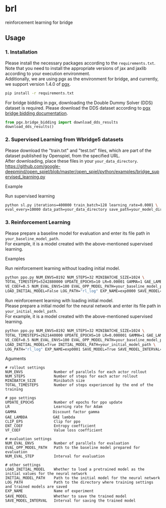 # brl
reinforcement learning for bridge

## Usage
### 1. Installation
Please install the necessary packages according to the `requirements.txt`.  
Note that you need to install the appropriate versions of jax and jaxlib according to your execution environment.  
Additionally, we are using pgx as the environment for bridge, and currently, we support version 1.4.0 of [pgx](https://github.com/sotetsuk/pgx). 
```bash
pip install -r requirements.txt
```
For bridge bidding in pgx, downloading the Double Dummy Solver (DDS) dataset is required. Please download the DDS dataset according to [pgx bridge bidding documentation](https://github.com/sotetsuk/pgx/blob/main/docs/bridge_bidding.md).
```py
from pgx.bridge_bidding import download_dds_results
download_dds_results()
```

### 2. Supervised Learning from Wbridge5 datasets
Please download the "train.txt" and "test.txt" files, which are part of the dataset published by Openspiel, from the specified URL.  
After downloading, place these files in your `your_data_directory`.  
https://github.com/google-deepmind/open_spiel/blob/master/open_spiel/python/examples/bridge_supervised_learning.py

Example  

Run supervised learning
```bash
python sl.py iterations=400000 train_batch=128 learning_rate=0.0001 \
eval_every=10000 data_path=your_data_directory save_path=your_model_directory
```


### 3. Reinforcement Learning
Please prepare a baseline model for evaluation and enter its file path in `your_baseline_model_path`.  
For example, it is a model created with the above-mentioned supervised learning. 

Examples  
  
Run reinforcement learning without loading initial model.

```bash
python ppo.py NUM_ENVS=8192 NUM_STEPS=32 MINIBATCHE_SIZE=1024 \
TOTAL_TIMESTEPS=5242880000 UPDATE_EPOCHS=10 LR=0.00001 GAMMA=1 GAE_LAMBDA=0.95 ENT_COEF=0.001 \
VE_COEF=0.5 NUM_EVAL_ENVS=100 EVAL_OPP_MODEL_PATH=your_baseline_model_path NUM_EVAL_STEP=10 \
LOAD_INITIAL_MODEL=False LOG_PATH="rl_log" EXP_NAME=exp0000 SAVE_MODEL=True SAVE_MODEL_INTERVAL=100
```

Run reinforcement learning with loading initial model.  
Please prepare a initial model for the neural network and enter its file path in `your_initial_model_path`.  
For example, it is a model created with the above-mentioned supervised learning.

```bash
python ppo.py NUM_ENVS=8192 NUM_STEPS=32 MINIBATCHE_SIZE=1024 \
TOTAL_TIMESTEPS=2621440000 UPDATE_EPOCHS=10 LR=0.000001 GAMMA=1 GAE_LAMBDA=0.95 ENT_COEF=0.001 \
VE_COEF=0.5 NUM_EVAL_ENVS=100 EVAL_OPP_MODEL_PATH=your_baseline_model_path NUM_EVAL_STEP=10 \
LOAD_INITIAL_MODEL=True INITIAL_MODEL_PATH=your_initial_model_path \
LOG_PATH="rl_log" EXP_NAME=exp0001 SAVE_MODEL=True SAVE_MODEL_INTERVAL=100
```

Aguments
```
# rollout settings
NUM_ENVS              Number of parallels for each actor rollout
NUM_STEPS             Number of steps for each actor rollout
MINIBATCH_SIZE        Minibatch size
TOTAL_TIMESTEPS       Number of steps experienced by the end of the training

# ppo settings
UPDATE_EPOCHS         Number of epochs for ppo update
LR                    Learning rate for Adam
GAMMA　　　　　　　　　　Discount factor gamma
GAE_LAMBDA　　　　　　　GAE lambda
CLIP_EPS              Clip for ppo
ENT_COEF              Entropy coefficient
VF_COEF               Value loss coefficient

# evaluation settings
NUM_EVAL_ENVS         Number of parallels for evaluation
EVAL_OPP_MODEL_PATH   Path to the baseline model prepared for evaluation
NUM_EVAL_STEP         Interval for evaluation

# other settings
LOAD_INITIAL_MODEL    Whether to load a pretrained model as the initial values for the neural network
INITIAL_MODEL_PATH    Path to the initial model for the neural network
LOG_PATH              Path to the directory where training settings and trained models are saved
EXP_NAME              Name of experiment
SAVE_MODEL　　　　　　  Whether to save the trained model
SAVE_MODEL_INTERVAL   Interval for saving the trained model
```
